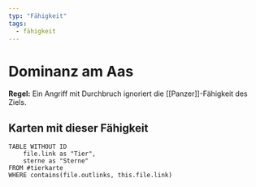 ```yaml
---
typ: "Fähigkeit"
tags:
  - fähigkeit
---
```


# Dominanz am Aas

**Regel:** Ein Angriff mit Durchbruch ignoriert die [[Panzer]]-Fähigkeit des Ziels.

## Karten mit dieser Fähigkeit

```dataview
TABLE WITHOUT ID   
	file.link as "Tier",   
	sterne as "Sterne" 
FROM #tierkarte
WHERE contains(file.outlinks, this.file.link)
````
